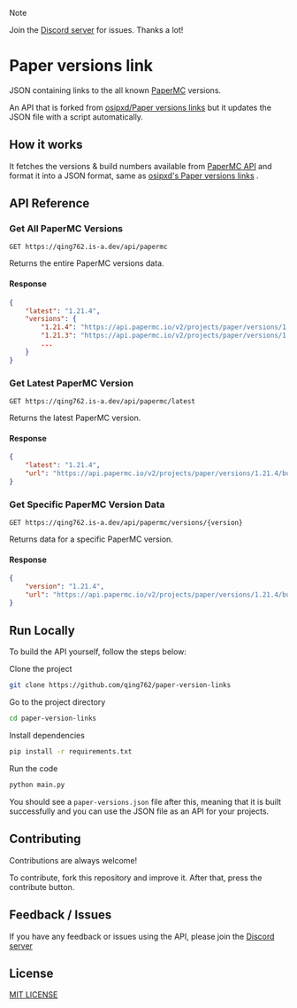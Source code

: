 > [!NOTE]  
> Join the [Discord server](https://qing762.is-a.dev/discord) for issues. Thanks a lot!

# Paper versions link

JSON containing links to the all known [PaperMC](https://papermc.io/) versions.

An API that is forked from [osipxd/Paper versions links](https://gist.github.com/osipxd/6119732e30059241c2192c4a8d2218d9) but it updates the JSON file with a script automatically.

## How it works

It fetches the versions & build numbers available from [PaperMC API](https://api.papermc.io) and format it into a JSON format, same as [osipxd's Paper versions links](https://gist.github.com/osipxd/6119732e30059241c2192c4a8d2218d9) .


## API Reference

### Get All PaperMC Versions

```http
GET https://qing762.is-a.dev/api/papermc
```

Returns the entire PaperMC versions data.

#### Response

```json
{
    "latest": "1.21.4",
    "versions": {
        "1.21.4": "https://api.papermc.io/v2/projects/paper/versions/1.21.4/builds/150/downloads/paper-1.21.4-150.jar",
        "1.21.3": "https://api.papermc.io/v2/projects/paper/versions/1.21.3/builds/82/downloads/paper-1.21.3-82.jar",
        ...
    }
}
```

### Get Latest PaperMC Version

```http
GET https://qing762.is-a.dev/api/papermc/latest
```

Returns the latest PaperMC version.

#### Response

```json
{
    "latest": "1.21.4",
    "url": "https://api.papermc.io/v2/projects/paper/versions/1.21.4/builds/150/downloads/paper-1.21.4-150.jar"
}
```

### Get Specific PaperMC Version Data

```http
GET https://qing762.is-a.dev/api/papermc/versions/{version}
```

Returns data for a specific PaperMC version.

#### Response

```json
{
    "version": "1.21.4",
    "url": "https://api.papermc.io/v2/projects/paper/versions/1.21.4/builds/150/downloads/paper-1.21.4-150.jar"
}
```

## Run Locally

To build the API yourself, follow the steps below:

Clone the project

```bash
git clone https://github.com/qing762/paper-version-links
```

Go to the project directory

```bash
cd paper-version-links
```

Install dependencies

```bash
pip install -r requirements.txt
```

Run the code 

```bash
python main.py
```

You should see a `paper-versions.json` file after this, meaning that it is built successfully and you can use the JSON file as an API for your projects.

## Contributing

Contributions are always welcome!

To contribute, fork this repository and improve it. After that, press the contribute button.

## Feedback / Issues

If you have any feedback or issues using the API, please join the [Discord server](https://qing762.is-a.dev/discord)

## License

[MIT LICENSE](https://choosealicense.com/licenses/mit/)
